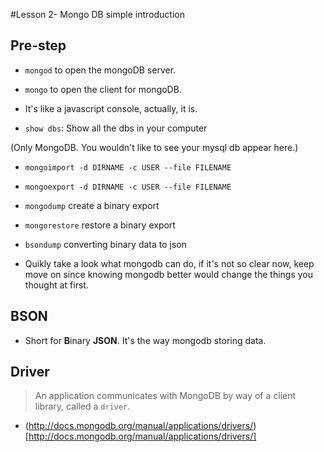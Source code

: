 #Lesson 2- Mongo DB simple introduction

## Pre-step

- `mongod` to open the mongoDB server.

- `mongo` to open the client for mongoDB.

- It's like a javascript console, actually, it is.

- `show dbs`: Show all the dbs in your computer

(Only MongoDB. You wouldn't like to see your mysql db appear here.)

- `mongoimport -d DIRNAME -c USER --file FILENAME` 

- `mongoexport -d DIRNAME -c USER --file FILENAME`

- `mongodump` create a binary export

- `mongorestore` restore a binary export

- `bsondump` converting binary data to json

- Quikly take a look what mongodb can do, if it's not so clear now, keep move on since knowing mongodb better would change the things you thought at first.

## BSON

- Short for **B**inary **JSON**. It's the way mongodb storing data.

## Driver

> An application communicates with MongoDB by way of a client library, called a `driver`.

- (http://docs.mongodb.org/manual/applications/drivers/)[http://docs.mongodb.org/manual/applications/drivers/]

